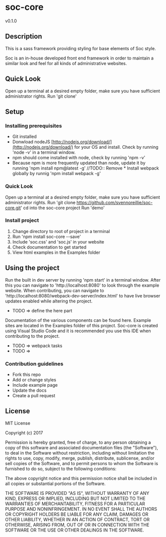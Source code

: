 # soc-core

v0.1.0

## Description
This is a sass framework providing styling for base elements of Soc style. 

Soc is an in-house developed front end framework in order to maintain a similar look and feel for all kinds of administrative websites.


## Quick Look
Open up a terminal at a desired empty folder, make sure you have sufficient administrator rights. 
Run 'git clone'


## Setup
### Installing prerequisites
* Git installed 
* Donwload nodeJS [http://nodejs.org/download/](http://nodejs.org/download/) for your OS and install. Check by running 'node -v' in a terminal window.
* npm should come installed with node, check by running 'npm -v'
* Because npm is more frequently updated than node, update it by running 'npm install npm@latest -g'
//TODO:: Remove * Install webpack globally by runnig 'npm install webpack -g'

### Quick Look
Open up a terminal at a desired empty folder, make sure you have sufficient administrator rights. 
Run 'git clone https://github.com/svennoreillie/soc-core.git'
cd into the soc-core project
Run 'demo'

### Install project
1. Change directory to root of project in a terminal
2. Run 'npm install soc-core --save'
3. Include 'soc.css' and 'soc.js' in your website
4. Check documentation to get started
5. View html examples in the Examples folder



## Using the project
Run the built in dev server by running 'npm start' in a terminal window.
After this you can navigate to 'http://localhost:8080' to look through the example website. When contributing, you can navigate to 'http://localhost:8080/webpack-dev-server/index.html' to have live browser updates enabled while altering the project.

* TODO => define the here part

Documentation of the various components can be found here. Example sites are located in the Examples folder of this project. 
Soc-core is created using Visual Studio Code and it is recommended you use this IDE when contributing to the project.

* TODO => webpack tasks
* TODO => 

### Contribution guidelines
* Fork this repo
* Add or change styles
* Include example page
* Update the docs
* Create a pull request



## License
MIT License

Copyright (c) 2017 

Permission is hereby granted, free of charge, to any person obtaining a copy
of this software and associated documentation files (the "Software"), to deal
in the Software without restriction, including without limitation the rights
to use, copy, modify, merge, publish, distribute, sublicense, and/or sell
copies of the Software, and to permit persons to whom the Software is
furnished to do so, subject to the following conditions:

The above copyright notice and this permission notice shall be included in all
copies or substantial portions of the Software.

THE SOFTWARE IS PROVIDED "AS IS", WITHOUT WARRANTY OF ANY KIND, EXPRESS OR
IMPLIED, INCLUDING BUT NOT LIMITED TO THE WARRANTIES OF MERCHANTABILITY,
FITNESS FOR A PARTICULAR PURPOSE AND NONINFRINGEMENT. IN NO EVENT SHALL THE
AUTHORS OR COPYRIGHT HOLDERS BE LIABLE FOR ANY CLAIM, DAMAGES OR OTHER
LIABILITY, WHETHER IN AN ACTION OF CONTRACT, TORT OR OTHERWISE, ARISING FROM,
OUT OF OR IN CONNECTION WITH THE SOFTWARE OR THE USE OR OTHER DEALINGS IN THE
SOFTWARE.
